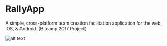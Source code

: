 # RallyApp
A simple, cross-platform team creation facilitation application for the web, iOS, &amp; Android. (Bitcamp 2017 Project)

![alt text](https://raw.githubusercontent.com/username/RallyApp/img/logo.jpg)
